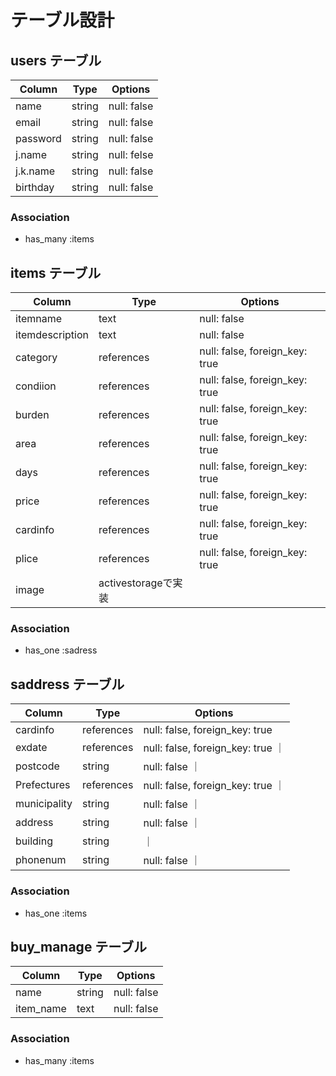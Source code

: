 # テーブル設計

## users テーブル

| Column   | Type   | Options     |
| -------- | ------ | ----------- |
| name     | string | null: false |
| email    | string | null: false |
| password | string | null: false |
| j.name   | string | null: felse |
| j.k.name | string | null: false |
| birthday | string | null: false |

### Association

- has_many :items

## items テーブル

| Column   | Type       | Options                        |
| ------   | ---------- | ------------------------------ |
| itemname | text       | null: false |
| itemdescription   | text | null: false |
| category | references | null: false, foreign_key: true |
| condiion | references | null: false, foreign_key: true |
| burden   | references | null: false, foreign_key: true |
| area     | references | null: false, foreign_key: true |
| days     | references | null: false, foreign_key: true |
| price    | references | null: false, foreign_key: true |
| cardinfo | references | null: false, foreign_key: true |
| plice    | references | null: false, foreign_key: true |
| image    | activestorageで実装

### Association

- has_one :sadress

## saddress テーブル

| Column  | Type       | Options                         |
| ------- | ---------- | ------------------------------  |
| cardinfo | references | null: false, foreign_key: true |
| exdate  | references | null: false, foreign_key: true  ｜
| postcode | string    | null: false  ｜
| Prefectures | references | null: false, foreign_key: true  ｜
| municipality | string | null: false  ｜
| address | string | null: false  ｜
| building | string |      ｜
| phonenum | string | null: false  ｜

### Association

- has_one :items

## buy_manage テーブル

| Column  | Type       | Options                         |
| ------- | ---------- | ------------------------------  |
| name | string | null: false |
| item_name | text | null: false |

### Association

- has_many :items